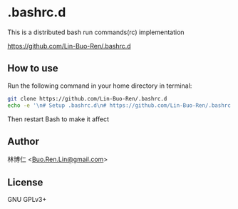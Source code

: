 # .bashrc.d
This is a distributed bash run commands(rc) implementation

<https://github.com/Lin-Buo-Ren/.bashrc.d>

## How to use
Run the following command in your home directory in terminal:

```sh
git clone https://github.com/Lin-Buo-Ren/.bashrc.d
echo -e '\n# Setup .bashrc.d\n# https://github.com/Lin-Buo-Ren/.bashrc.d\nsource "${HOME}/.bashrc.d/README.setup"\n' >> "${HOME}/.bashrc"

```

Then restart Bash to make it affect

## Author
林博仁 &lt;<Buo.Ren.Lin@gmail.com>&gt;

## License
GNU GPLv3+

